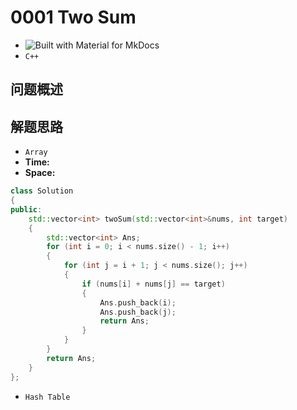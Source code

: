 # 0001 Two Sum

- ![Built with Material for MkDocs](https://img.shields.io/badge/-Easy-00a690.svg?style=for-the-badge")
- `C++`

## 问题概述



## 解题思路



- `Array`
- **Time:** 
- **Space:** 


``` C++
class Solution
{
public:
	std::vector<int> twoSum(std::vector<int>&nums, int target)
	{
		std::vector<int> Ans;
		for (int i = 0; i < nums.size() - 1; i++)
		{
			for (int j = i + 1; j < nums.size(); j++)
			{
				if (nums[i] + nums[j] == target)
				{
					Ans.push_back(i);
					Ans.push_back(j);
					return Ans;
				}
			}
		}
		return Ans;
	}
};
```



- `Hash Table`
